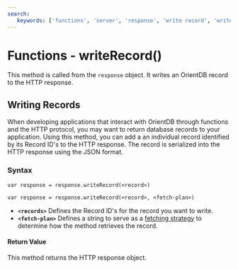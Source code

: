 ```yaml
---
search:
   keywords: ['functions', 'server', 'response', 'write record', 'writeRecord']
---
```


# Functions - writeRecord()

This method is called from the `response` object.  It writes an OrientDB record to the HTTP response.

## Writing Records

When developing applications that interact with OrientDB through functions and the HTTP protocol, you may want to return database records to your application.  Using this method, you can add a an individual record identified by its Record ID's to the HTTP response.  The record is serialized into the HTTP response using the JSON format.

### Syntax

```
var response = response.writeRecord(<record>)

var response = response.writeRecord(<record>, <fetch-plan>)
```

- **`<records>`** Defines the Record ID's for the record you want to write.
- **`<fetch-plan>`** Defines a string to serve as a [fetching strategy](Fetching-Strategies.md) to determine how the method retrieves the record.

#### Return Value

This method returns the HTTP response object.
